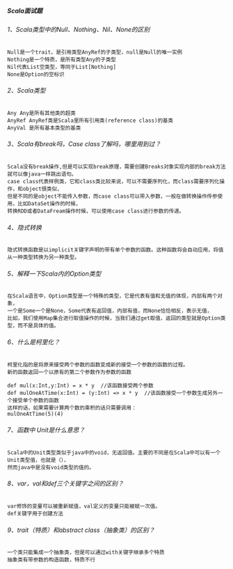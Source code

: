 
##### Scala面试题
###### 1、Scala类型中的Null、Nothing、Nil、None的区别
    Null是一个trait，是引用类型AnyRef的子类型，null是Null的唯一实例
    Nothing是一个特质，是所有类型Any的子类型
    Nil代表List空类型，等同于List[Nothing]
    None是Option的空标识

###### 2、Scala类型
    Any Any是所有其他类的超类
    AnyRef AnyRef类是Scala里所有引用类(reference class)的基类
    AnyVal 是所有基本类型的基类

###### 3、Scala有break吗，Case class了解吗，哪里用到过？
    Scala没有break操作,但是可以实现break原理，需要创建Breaks对象实现内部的break方法就可以像java一样跳出语句。
    case class代表样例类，它和class类比较来说，可以不需要序列化，而class需要序列化操作，和object很类似，
    但是不同的是object不能传入参数，而case class可以带入参数，一般在做转换操作传参使用，比如DataSet操作的时候，
    转换RDD或者DataFream操作时候，可以使用case class进行参数的传递。

###### 4、隐式转换
    隐式转换函数是以implicit关键字声明的带有单个参数的函数。这种函数将会自动应用，将值从一种类型转换为另一种类型。

###### 5、解释一下Scala内的Option类型
    在Scala语言中，Option类型是一个特殊的类型，它是代表有值和无值的体现，内部有两个对象，
    一个是Some一个是None，Some代表有返回值，内部有值，而None恰恰相反，表示无值，
    比如，我们使用Map集合进行取值操作的时候，当我们通过get取值，返回的类型就是Option类型，而不是具体的值。

###### 6、什么是柯里化？
    柯里化指的是将原来接受两个参数的函数变成新的接受一个参数的函数的过程。
    新的函数返回一个以原有的第二个参数作为参数的函数　
    
    def mul(x:Int,y:Int) = x * y  //该函数接受两个参数
    def mulOneAtTime(x:Int) = (y:Int) => x * y  //该函数接受一个参数生成另外一个接受单个参数的函数
    这样的话，如果需要计算两个数的乘积的话只需要调用：
    mulOneAtTime(5)(4)

###### 7、函数中 Unit是什么意思？
    Scala中的Unit类型类似于java中的void，无返回值。主要的不同是在Scala中可以有一个Unit类型值，也就是（），
    然而java中是没有void类型的值的。

###### 8、var，val和def三个关键字之间的区别？
    var修饰的变量可以被重新赋值，val定义的变量只能被赋一次值。
    def关键字用于创建方法

###### 9、trait（特质）和abstract class（抽象类）的区别？
    一个类只能集成一个抽象类，但是可以通过with关键字继承多个特质
    抽象类有带参数的构造函数，特质不行
